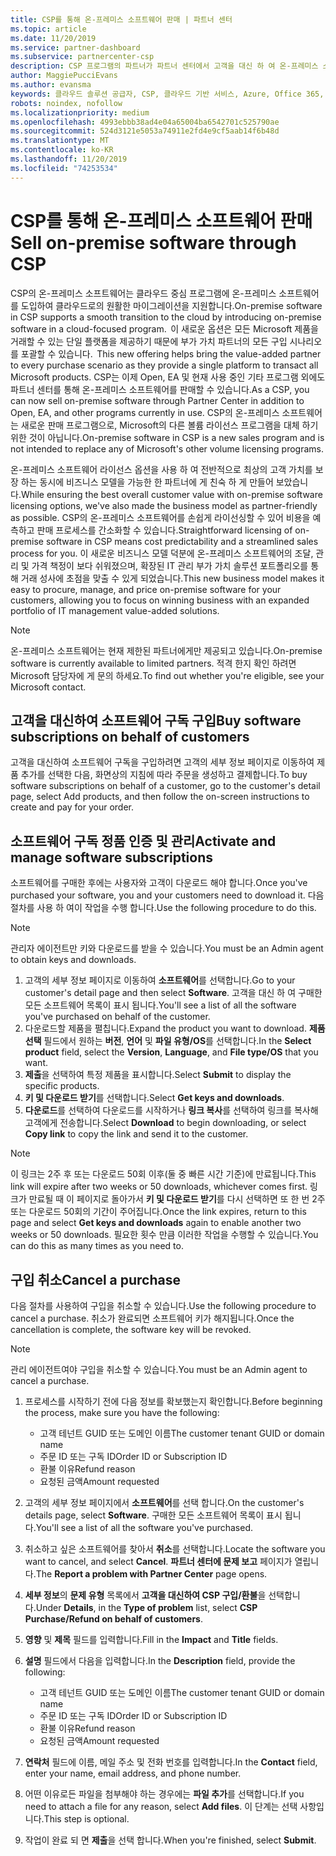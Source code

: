 ```yaml
---
title: CSP를 통해 온-프레미스 소프트웨어 판매 | 파트너 센터
ms.topic: article
ms.date: 11/20/2019
ms.service: partner-dashboard
ms.subservice: partnercenter-csp
description: CSP 프로그램의 파트너가 파트너 센터에서 고객을 대신 하 여 온-프레미스 소프트웨어 구독을 구매, 관리, 판매 및 취소할 수 있는 방법에 대해 알아봅니다.
author: MaggiePucciEvans
ms.author: evansma
keywords: 클라우드 솔루션 공급자, CSP, 클라우드 기반 서비스, Azure, Office 365, Dynamics, CSP 파트너, CSP에서 판매, 직접 파트너, 직접 CSP 파트너, 간접 CSP 재판매인, 직접 CSP, 간접 CSP, 직접 모델, 간접 모델, 간접 재판매인, 간접 공급자, 공급자, 배포자, 클라우드 솔루션 공급자 프로그램
robots: noindex, nofollow
ms.localizationpriority: medium
ms.openlocfilehash: 4993ebbb38ad4e04a65004ba6542701c525790ae
ms.sourcegitcommit: 524d3121e5053a74911e2fd4e9cf5aab14f6b48d
ms.translationtype: MT
ms.contentlocale: ko-KR
ms.lasthandoff: 11/20/2019
ms.locfileid: "74253534"
---
```

# <a name="sell-on-premise-software-through-csp"></a><span data-ttu-id="8e17a-104">CSP를 통해 온-프레미스 소프트웨어 판매</span><span class="sxs-lookup"><span data-stu-id="8e17a-104">Sell on-premise software through CSP</span></span>

<span data-ttu-id="8e17a-105">CSP의 온-프레미스 소프트웨어는 클라우드 중심 프로그램에 온-프레미스 소프트웨어를 도입하여 클라우드로의 원활한 마이그레이션을 지원합니다.</span><span class="sxs-lookup"><span data-stu-id="8e17a-105">On-premise software in CSP supports a smooth transition to the cloud by introducing on-premise software in a cloud-focused program.</span></span><span data-ttu-id="8e17a-106">  이 새로운 옵션은 모든 Microsoft 제품을 거래할 수 있는 단일 플랫폼을 제공하기 때문에 부가 가치 파트너의 모든 구입 시나리오를 포괄할 수 있습니다.</span><span class="sxs-lookup"><span data-stu-id="8e17a-106">  This new offering helps bring the value-added partner to every purchase scenario as they provide a single platform to transact all Microsoft products.</span></span> <span data-ttu-id="8e17a-107">CSP는 이제 Open, EA 및 현재 사용 중인 기타 프로그램 외에도 파트너 센터를 통해 온-프레미스 소프트웨어를 판매할 수 있습니다.</span><span class="sxs-lookup"><span data-stu-id="8e17a-107">As a CSP, you can now sell on-premise software through Partner Center in addition to Open, EA, and other programs currently in use.</span></span> <span data-ttu-id="8e17a-108">CSP의 온-프레미스 소프트웨어는 새로운 판매 프로그램으로, Microsoft의 다른 볼륨 라이선스 프로그램을 대체 하기 위한 것이 아닙니다.</span><span class="sxs-lookup"><span data-stu-id="8e17a-108">On-premise software in CSP is a new sales program and is not intended to replace any of Microsoft's other volume licensing programs.</span></span> 
 
<span data-ttu-id="8e17a-109">온-프레미스 소프트웨어 라이선스 옵션을 사용 하 여 전반적으로 최상의 고객 가치를 보장 하는 동시에 비즈니스 모델을 가능한 한 파트너에 게 친숙 하 게 만들어 보았습니다.</span><span class="sxs-lookup"><span data-stu-id="8e17a-109">While ensuring the best overall customer value with on-premise software licensing options, we've also made the business model as partner-friendly as possible.</span></span> <span data-ttu-id="8e17a-110">CSP의 온-프레미스 소프트웨어를 손쉽게 라이선싱할 수 있어 비용을 예측하고 판매 프로세스를 간소화할 수 있습니다.</span><span class="sxs-lookup"><span data-stu-id="8e17a-110">Straightforward licensing of on-premise software in CSP means cost predictability and a streamlined sales process for you.</span></span> <span data-ttu-id="8e17a-111">이 새로운 비즈니스 모델 덕분에 온-프레미스 소프트웨어의 조달, 관리 및 가격 책정이 보다 쉬워졌으며, 확장된 IT 관리 부가 가치 솔루션 포트폴리오를 통해 거래 성사에 초점을 맞출 수 있게 되었습니다.</span><span class="sxs-lookup"><span data-stu-id="8e17a-111">This new business model makes it easy to procure, manage, and price on-premise software for your customers, allowing you to focus on winning business with an expanded portfolio of IT management value-added solutions.</span></span> 

>[!NOTE]
><span data-ttu-id="8e17a-112">온-프레미스 소프트웨어는 현재 제한된 파트너에게만 제공되고 있습니다.</span><span class="sxs-lookup"><span data-stu-id="8e17a-112">On-premise software is currently available to limited partners.</span></span> <span data-ttu-id="8e17a-113">적격 한지 확인 하려면 Microsoft 담당자에 게 문의 하세요.</span><span class="sxs-lookup"><span data-stu-id="8e17a-113">To find out whether you're eligible, see your Microsoft contact.</span></span> 


## <a name="buy-software-subscriptions-on-behalf-of-customers"></a><span data-ttu-id="8e17a-114">고객을 대신하여 소프트웨어 구독 구입</span><span class="sxs-lookup"><span data-stu-id="8e17a-114">Buy software subscriptions on behalf of customers</span></span>

<span data-ttu-id="8e17a-115">고객을 대신하여 소프트웨어 구독을 구입하려면 고객의 세부 정보 페이지로 이동하여 제품 추가를 선택한 다음, 화면상의 지침에 따라 주문을 생성하고 결제합니다.</span><span class="sxs-lookup"><span data-stu-id="8e17a-115">To buy software subscriptions on behalf of a customer, go to the customer's detail page, select Add products, and then follow the on-screen instructions to create and pay for your order.</span></span>

## <a name="activate-and-manage-software-subscriptions"></a><span data-ttu-id="8e17a-116">소프트웨어 구독 정품 인증 및 관리</span><span class="sxs-lookup"><span data-stu-id="8e17a-116">Activate and manage software subscriptions</span></span>

<span data-ttu-id="8e17a-117">소프트웨어를 구매한 후에는 사용자와 고객이 다운로드 해야 합니다.</span><span class="sxs-lookup"><span data-stu-id="8e17a-117">Once you've purchased your software, you and your customers need to download it.</span></span> <span data-ttu-id="8e17a-118">다음 절차를 사용 하 여이 작업을 수행 합니다.</span><span class="sxs-lookup"><span data-stu-id="8e17a-118">Use the following procedure to do this.</span></span> 

>[!NOTE]
><span data-ttu-id="8e17a-119">관리자 에이전트만 키와 다운로드를 받을 수 있습니다.</span><span class="sxs-lookup"><span data-stu-id="8e17a-119">You must be an Admin agent to obtain keys and downloads.</span></span> 

1. <span data-ttu-id="8e17a-120">고객의 세부 정보 페이지로 이동하여 **소프트웨어**를 선택합니다.</span><span class="sxs-lookup"><span data-stu-id="8e17a-120">Go to your customer's detail page and then select **Software**.</span></span> <span data-ttu-id="8e17a-121">고객을 대신 하 여 구매한 모든 소프트웨어 목록이 표시 됩니다.</span><span class="sxs-lookup"><span data-stu-id="8e17a-121">You'll see a list of all the software you've purchased on behalf of the customer.</span></span> 
2.  <span data-ttu-id="8e17a-122">다운로드할 제품을 펼칩니다.</span><span class="sxs-lookup"><span data-stu-id="8e17a-122">Expand the product you want to download.</span></span> <span data-ttu-id="8e17a-123">**제품 선택** 필드에서 원하는 **버전**, **언어** 및 **파일 유형/OS**를 선택합니다.</span><span class="sxs-lookup"><span data-stu-id="8e17a-123">In the **Select product** field, select the **Version**, **Language**, and **File type/OS** that you want.</span></span> 
3.  <span data-ttu-id="8e17a-124">**제출**을 선택하여 특정 제품을 표시합니다.</span><span class="sxs-lookup"><span data-stu-id="8e17a-124">Select **Submit** to display the specific products.</span></span> 
4.  <span data-ttu-id="8e17a-125">**키 및 다운로드 받기**를 선택합니다.</span><span class="sxs-lookup"><span data-stu-id="8e17a-125">Select **Get keys and downloads**.</span></span> 
5.  <span data-ttu-id="8e17a-126">**다운로드**를 선택하여 다운로드를 시작하거나 **링크 복사**를 선택하여 링크를 복사해 고객에게 전송합니다.</span><span class="sxs-lookup"><span data-stu-id="8e17a-126">Select **Download** to begin downloading, or select **Copy link** to copy the link and send it to the customer.</span></span> 

>[!NOTE]
><span data-ttu-id="8e17a-127">이 링크는 2주 후 또는 다운로드 50회 이후(둘 중 빠른 시간 기준)에 만료됩니다.</span><span class="sxs-lookup"><span data-stu-id="8e17a-127">This link will expire after two weeks or 50 downloads, whichever comes first.</span></span> <span data-ttu-id="8e17a-128">링크가 만료될 때 이 페이지로 돌아가서 **키 및 다운로드 받기**를 다시 선택하면 또 한 번 2주 또는 다운로드 50회의 기간이 주어집니다.</span><span class="sxs-lookup"><span data-stu-id="8e17a-128">Once the link expires, return to this page and select **Get keys and downloads** again to enable another two weeks or 50 downloads.</span></span> <span data-ttu-id="8e17a-129">필요한 횟수 만큼 이러한 작업을 수행할 수 있습니다.</span><span class="sxs-lookup"><span data-stu-id="8e17a-129">You can do this as many times as you need to.</span></span> 


## <a name="cancel-a-purchase"></a><span data-ttu-id="8e17a-130">구입 취소</span><span class="sxs-lookup"><span data-stu-id="8e17a-130">Cancel a purchase</span></span>
<span data-ttu-id="8e17a-131">다음 절차를 사용하여 구입을 취소할 수 있습니다.</span><span class="sxs-lookup"><span data-stu-id="8e17a-131">Use the following procedure to cancel a purchase.</span></span> <span data-ttu-id="8e17a-132">취소가 완료되면 소프트웨어 키가 해지됩니다.</span><span class="sxs-lookup"><span data-stu-id="8e17a-132">Once the cancellation is complete, the software key will be revoked.</span></span> 

>[!NOTE]
><span data-ttu-id="8e17a-133">관리 에이전트여야 구입을 취소할 수 있습니다.</span><span class="sxs-lookup"><span data-stu-id="8e17a-133">You must be an Admin agent to cancel a purchase.</span></span> 

1.  <span data-ttu-id="8e17a-134">프로세스를 시작하기 전에 다음 정보를 확보했는지 확인합니다.</span><span class="sxs-lookup"><span data-stu-id="8e17a-134">Before beginning the process, make sure you have the following:</span></span> 
    -   <span data-ttu-id="8e17a-135">고객 테넌트 GUID 또는 도메인 이름</span><span class="sxs-lookup"><span data-stu-id="8e17a-135">The customer tenant GUID or domain name</span></span>
    -   <span data-ttu-id="8e17a-136">주문 ID 또는 구독 ID</span><span class="sxs-lookup"><span data-stu-id="8e17a-136">Order ID or Subscription ID</span></span>
    -   <span data-ttu-id="8e17a-137">환불 이유</span><span class="sxs-lookup"><span data-stu-id="8e17a-137">Refund reason</span></span>
    -   <span data-ttu-id="8e17a-138">요청된 금액</span><span class="sxs-lookup"><span data-stu-id="8e17a-138">Amount requested</span></span>

2.  <span data-ttu-id="8e17a-139">고객의 세부 정보 페이지에서 **소프트웨어**를 선택 합니다.</span><span class="sxs-lookup"><span data-stu-id="8e17a-139">On the customer's details page, select **Software**.</span></span> <span data-ttu-id="8e17a-140">구매한 모든 소프트웨어 목록이 표시 됩니다.</span><span class="sxs-lookup"><span data-stu-id="8e17a-140">You'll see a list of all the software you've purchased.</span></span> 

3.  <span data-ttu-id="8e17a-141">취소하고 싶은 소프트웨어를 찾아서 **취소**를 선택합니다.</span><span class="sxs-lookup"><span data-stu-id="8e17a-141">Locate the software you want to cancel, and select **Cancel**.</span></span> <span data-ttu-id="8e17a-142">**파트너 센터에 문제 보고** 페이지가 열립니다.</span><span class="sxs-lookup"><span data-stu-id="8e17a-142">The **Report a problem with Partner Center** page opens.</span></span> 

4.  <span data-ttu-id="8e17a-143">**세부 정보**의 **문제 유형** 목록에서 **고객을 대신하여 CSP 구입/환불**을 선택합니다.</span><span class="sxs-lookup"><span data-stu-id="8e17a-143">Under **Details**, in the **Type of problem** list, select **CSP Purchase/Refund on behalf of customers**.</span></span>

5.  <span data-ttu-id="8e17a-144">**영향** 및 **제목** 필드를 입력합니다.</span><span class="sxs-lookup"><span data-stu-id="8e17a-144">Fill in the **Impact** and **Title** fields.</span></span> 

6.  <span data-ttu-id="8e17a-145">**설명** 필드에서 다음을 입력합니다.</span><span class="sxs-lookup"><span data-stu-id="8e17a-145">In the **Description** field, provide the following:</span></span> 
    -   <span data-ttu-id="8e17a-146">고객 테넌트 GUID 또는 도메인 이름</span><span class="sxs-lookup"><span data-stu-id="8e17a-146">The customer tenant GUID or domain name</span></span>
    -   <span data-ttu-id="8e17a-147">주문 ID 또는 구독 ID</span><span class="sxs-lookup"><span data-stu-id="8e17a-147">Order ID or Subscription ID</span></span>
    -   <span data-ttu-id="8e17a-148">환불 이유</span><span class="sxs-lookup"><span data-stu-id="8e17a-148">Refund reason</span></span>
    -   <span data-ttu-id="8e17a-149">요청된 금액</span><span class="sxs-lookup"><span data-stu-id="8e17a-149">Amount requested</span></span>

7.  <span data-ttu-id="8e17a-150">**연락처** 필드에 이름, 메일 주소 및 전화 번호를 입력합니다.</span><span class="sxs-lookup"><span data-stu-id="8e17a-150">In the **Contact** field, enter your name, email address, and phone number.</span></span> 

8.  <span data-ttu-id="8e17a-151">어떤 이유로든 파일을 첨부해야 하는 경우에는 **파일 추가**를 선택합니다.</span><span class="sxs-lookup"><span data-stu-id="8e17a-151">If you need to attach a file for any reason, select **Add files**.</span></span> <span data-ttu-id="8e17a-152">이 단계는 선택 사항입니다.</span><span class="sxs-lookup"><span data-stu-id="8e17a-152">This step is optional.</span></span> 

9.  <span data-ttu-id="8e17a-153">작업이 완료 되 면 **제출**을 선택 합니다.</span><span class="sxs-lookup"><span data-stu-id="8e17a-153">When you're finished, select **Submit**.</span></span>